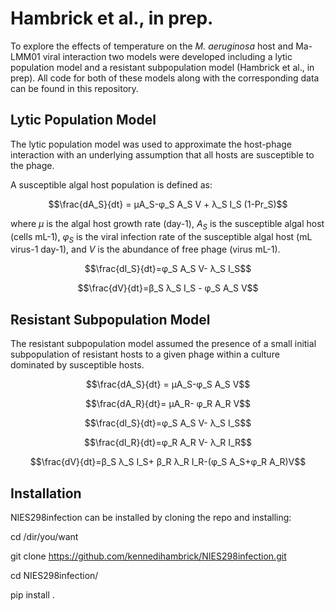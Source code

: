 # Hambrick et al., in prep.
To explore the effects of temperature on the _M. aeruginosa_ host and Ma-LMM01 viral interaction two models were developed including a lytic population model and a resistant subpopulation model (Hambrick et al., in prep). All code for both of these models along with the corresponding data can be found in this repository.

**Lytic Population Model**
----------------------------
The lytic population model was used to approximate the host-phage interaction with an underlying assumption that all hosts are susceptible to the phage.

A susceptible algal host population is defined as:

$$\frac{dA_S}{dt} = μA_S-φ_S A_S V + λ_S I_S (1-Pr_S)$$

where $μ$ is the algal host growth rate (day-1), $A_S$ is the susceptible algal host (cells mL-1), $φ_S$ is the viral infection rate of the susceptible algal host (mL virus-1 day-1), and $V$ is the abundance of free phage (virus mL-1). 

$$\frac{dI_S}{dt}=φ_S A_S V- λ_S I_S$$

$$\frac{dV}{dt}=β_S λ_S I_S  - φ_S A_S V$$


**Resistant Subpopulation Model**
----------------------------------
The resistant subpopulation model assumed the presence of a small initial subpopulation of resistant hosts to a given phage within a culture dominated by susceptible hosts. 

$$\frac{dA_S}{dt} = μA_S-φ_S A_S V$$

$$\frac{dA_R}{dt}= μA_R- φ_R A_R V$$

$$\frac{dI_S}{dt}=φ_S A_S V- λ_S I_S$$

$$\frac{dI_R}{dt}=φ_R A_R V- λ_R I_R$$

$$\frac{dV}{dt}=β_S λ_S I_S+ β_R λ_R I_R-(φ_S A_S+φ_R A_R)V$$

**Installation**
--------------------------------------------------------------------
NIES298infection can be installed by cloning the repo and installing:

cd /dir/you/want

git clone https://github.com/kennedihambrick/NIES298infection.git

cd NIES298infection/

pip install .
